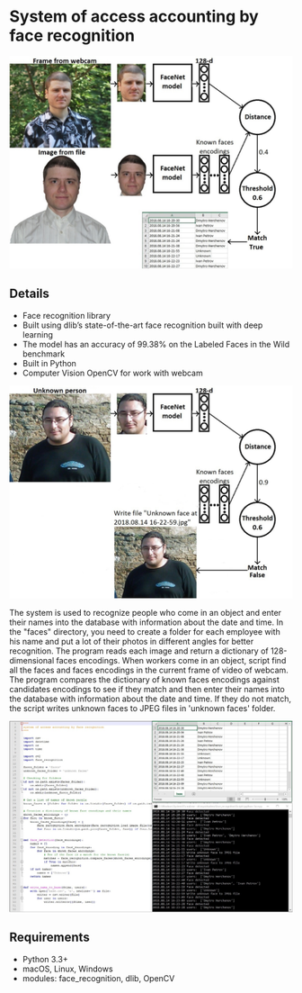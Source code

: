 # System of access accounting by face recognition

![](images/1.jpg)

## Details

  * Face recognition library
  * Built using dlib’s state-of-the-art face recognition built with deep learning
  * The model has an accuracy of 99.38% on the Labeled Faces in the Wild benchmark
  * Built in Python
  * Computer Vision OpenCV for work with webcam

![](images/2.jpg)

   The system is used to recognize people who come in an object and enter their names into the database with information about the date and time. In the "faces" directory, you need to create a folder for each employee with his name and put a lot of their photos in different angles for better recognition. The program reads each image and return a dictionary of 128-dimensional faces encodings. When workers come in an object, script find all the faces and faces encodings in the current frame of video of webcam. The program compares the dictionary of known faces encodings against candidates encodings to see if they match and then enter their names into the database with information about the date and time. If they do not match, the script writes unknown faces to JPEG files in 'unknown faces' folder.

![](images/3.jpg)

## Requirements

  * Python 3.3+
  * macOS, Linux, Windows
  * modules: face_recognition, dlib, OpenCV
